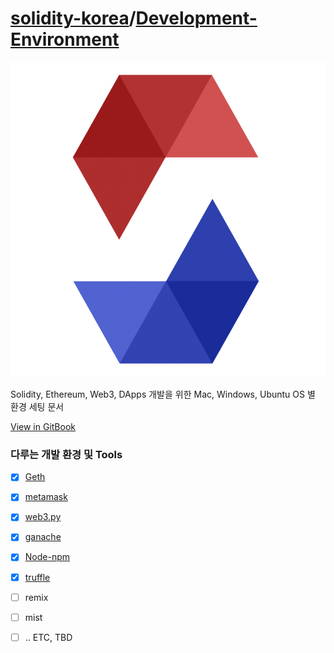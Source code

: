 # [solidity-korea](https://github.com/solidity-korea)/[**Development-Environment**](https://github.com/solidity-korea/Development-Environment)

![olidity-kore](README.assets/solidity-korea.png)

Solidity, Ethereum, Web3, DApps 개발을 위한 Mac, Windows, Ubuntu OS 별 환경 세팅 문서

[View in GitBook](https://solidity-korea.gitbooks.io/development-environment)

### 다루는 개발 환경 및 Tools

* [x] [Geth](Geth/README.md)
* [x] [metamask](Metamask/README.md)
* [x] [web3.py](Web3.py/README.md)
* [x] [ganache](Ganache/README.md)
* [x] [Node-npm](Node-npm/README.md)
* [x] [truffle](Truffle/README.md)
* [ ] remix
* [ ] mist
* [ ] .. ETC, TBD



